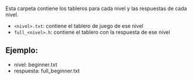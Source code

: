 Esta carpeta contiene los tableros para cada nivel y las respuestas de cada nivel.

- `<nivel>.txt`: contiene el tablero de juego de ese nivel
- `full_<nivel>.h`: contiene el tablero con la respuesta de ese nivel

## Ejemplo:
- nivel: beginner.txt
- respuesta: full_beginner.txt

